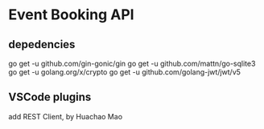 # Event Booking API

## depedencies

go get -u github.com/gin-gonic/gin
go get -u github.com/mattn/go-sqlite3
go get -u golang.org/x/crypto
go get -u github.com/golang-jwt/jwt/v5

## VSCode plugins

add REST Client, by Huachao Mao